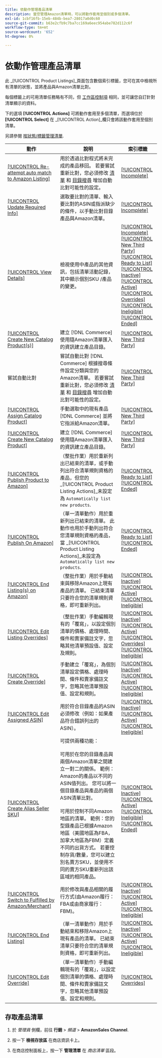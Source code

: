 ```yaml
---
title: 依動作管理產品清單
description: 當您管理Amazon清單時，可以將動作套用至個別或多個清單。
exl-id: 1cbf16fb-15eb-484b-bea7-28017a0d0c60
source-git-commit: b63e2cfb9c7ba7cc169a6eec954abe782d112c6f
workflow-type: tm+mt
source-wordcount: '652'
ht-degree: 0%

---
```


# 依動作管理產品清單

此 _[!UICONTROL Product Listings]_頁面包含數個索引標籤，您可在其中檢視所有清單的狀態，並將產品與Amazon清單比對。

每個標籤上的可用清單任務略有不同，但 [工作區控制項](./workspace-controls.md) 相同，並可讓您自訂針對清單顯示的資料。

下的選項 **[!UICONTROL Actions]** 可將動作套用至多個清單，而選項位於 **[!UICONTROL Select]** 在 _[!UICONTROL Action]_欄只會將該動作套用至個別清單。

另請參閱 [按狀態/標籤管理清單](./managing-listings-by-tab.md).

| 動作 | 說明 | 索引標籤 |
|--- |--- |--- |
| [[!UICONTROL Re-attempt auto match to Amazon Listing]](./amazon-manually-update-incomplete-listing.md#update-required-info-unable-to-assign-to-amazon-listing) | 用於透過比對程式將未完成的產品移回。 若要嘗試重新比對，您必須修改 [清單](./listing-settings.md) 和 [目錄搜尋](./catalog-search.md) 增加自動比對可能性的設定。 | [[!UICONTROL Incomplete]](./incomplete-listings.md) |
| [[!UICONTROL Update Required Info]](./amazon-manually-update-incomplete-listing.md) | 選取要比對的清單、輸入要比對的ASIN或指派缺少的條件，以手動比對目錄產品與Amazon清單。 | [[!UICONTROL Incomplete]](./incomplete-listings.md) |
| [[!UICONTROL View Details]](./product-listing-details.md) | 檢視使用中產品的其他資訊，包括清單活動記錄，其中顯示個別SKU /產品的變更。 | [[!UICONTROL Incomplete]](./incomplete-listings.md)<br>[[!UICONTROL New Third Party]](./new-third-party-listings.md)<br>[[!UICONTROL Ready to List]](./ready-to-list.md)<br>[[!UICONTROL Inactive]](./inactive-listings.md)<br>[[!UICONTROL Active]](./active-listings.md)<br>[[!UICONTROL Overrides]](./overrides.md)<br>[[!UICONTROL Ineligible]](./ineligible-listings.md)<br>[[!UICONTROL Ended]](./ended-listings.md) |
| [[!UICONTROL Create New Catalog Product(s)]](./creating-assigning-catalog-products.md) | 建立 [!DNL Commerce] 使用隨Amazon清單匯入的資訊建立產品目錄。 | [[!UICONTROL New Third Party]](./new-third-party-listings.md) |
| 嘗試自動比對 | 嘗試自動比對 [!DNL Commerce] 根據搜尋條件設定分類與您的Amazon清單。 若要嘗試重新比對，您必須修改 [清單](./listing-settings.md) 和 [目錄搜尋](./catalog-search.md) 增加自動比對可能性的設定。 | [[!UICONTROL New Third Party]](./new-third-party-listings.md) |
| [[!UICONTROL Assign Catalog Product]](./creating-assigning-catalog-products.md) | 手動選取中的現有產品 [!DNL Commerce] 並將它指派給Amazon清單。 | [[!UICONTROL New Third Party]](./new-third-party-listings.md) |
| [[!UICONTROL Create New Catalog Product]](./creating-assigning-catalog-products.md) | 建立 [!DNL Commerce] 使用隨Amazon清單匯入的資訊建立產品目錄。 | [[!UICONTROL New Third Party]](./new-third-party-listings.md) |
| [[!UICONTROL Publish Product to Amazon]](./publish-listings-manually.md) | （整批作業）用於重新列出已結束的清單，或手動列出符合清單規則資格的產品，但您的 _[!UICONTROL Product Listing Actions]_未設定為 `Automatically list new products`. | [[!UICONTROL Ready to List]](./ready-to-list.md)<br>[[!UICONTROL Ended]](./ended-listings.md) |
| [[!UICONTROL Publish On Amazon]](./publish-listings-manually.md) | （單一清單動作）用於重新列出已結束的清單。 此動作也用於手動列出符合您清單規則資格的產品，當 _[!UICONTROL Product Listing Actions]_未設定為 `Automatically list new products`. | [[!UICONTROL Ready to List]](./ready-to-list.md)<br>[[!UICONTROL Ended]](./ended-listings.md) |
| [[!UICONTROL End Listing(s) on Amazon]](./end-listings-manually.md) | （整批作業）用於手動結束與移除Amazon上現有產品的清單。 已結束清單只要符合您的清單規則資格，即可重新列出。 | [[!UICONTROL Inactive]](./inactive-listings.md)<br>[[!UICONTROL Active]](./active-listings.md)<br>[[!UICONTROL Ineligible]](./ineligible-listings.md) |
| [[!UICONTROL Edit Listing Overrides]](./creating-editing-overrides.md) | （整批作業）手動編輯現有的「覆寫」，以設定個別清單的價格、處理時間、條件和賣家備註文字，忽略其他清單預設值、設定及規則。 | [[!UICONTROL Inactive]](./inactive-listings.md)<br>[[!UICONTROL Active]](./active-listings.md)<br>[[!UICONTROL Overrides]](./overrides.md)<br>[[!UICONTROL Ineligible]](./ineligible-listings.md) |
| [[!UICONTROL Create Override]](./creating-editing-overrides.md) | 手動建立「覆寫」，為個別清單設定價格、處理時間、條件和賣家備註文字，忽略其他清單預設值、設定和規則。 | [[!UICONTROL Inactive]](./inactive-listings.md)<br>[[!UICONTROL Active]](./active-listings.md)<br>[[!UICONTROL Ineligible]](./ineligible-listings.md) |
| [[!UICONTROL Edit Assigned ASIN]](./edit-assigned-asin.md) | 用於符合目錄產品的ASIN必須修改（例如：如果產品符合錯誤列出的ASIN）。 | [[!UICONTROL Inactive]](./inactive-listings.md)<br>[[!UICONTROL Active]](./active-listings.md)<br>[[!UICONTROL Ineligible]](./ineligible-listings.md) |
| [[!UICONTROL Create Alias Seller SKU]](./create-alias-seller-sku.md) | 可提供兩種功能：<br><br>可用於在您的目錄產品與兩個Amazon清單之間建立一對二的關係。 範例： Amazon的產品以不同的ASIN值列出。 您可以將一個目錄產品與產品的兩個ASIN清單比對。<br><br>可用於控制不同Amazon地區的清單。 範例：您的型錄產品已根據Amazon地區（美國地區為FBA，加拿大地區為FBM）定義不同的出貨方式。 若要控制存貨/數量，您可以建立別名賣方SKU，並使用不同的賣方SKU重新列出該區域的相同產品。 | [[!UICONTROL Inactive]](./inactive-listings.md)<br>[[!UICONTROL Active]](./active-listings.md)<br>[[!UICONTROL Ineligible]](./ineligible-listings.md)<br>[[!UICONTROL Ended]](./ended-listings.md) |
| [[!UICONTROL Switch to Fulfilled by Amazon/Merchant]](./fulfilled-by.md#configure-fulfilled-by-settings) | 用於修改與產品相關的履行方式(由Amazon履行：FBA或由商家履行：FBM)。 | [[!UICONTROL Inactive]](./inactive-listings.md)<br>[[!UICONTROL Active]](./active-listings.md)<br>[[!UICONTROL Ineligible]](./ineligible-listings.md) |
| [[!UICONTROL End Listing]](./end-listings-manually.md) | （單一清單動作）用於手動結束和移除Amazon上現有產品的清單。 已結束清單只要符合您的清單規則資格，即可重新列出。 | [[!UICONTROL Inactive]](./inactive-listings.md)<br>[[!UICONTROL Active]](./active-listings.md)<br>[[!UICONTROL Ineligible]](./ineligible-listings.md) |
| [[!UICONTROL Edit Override]](./creating-editing-overrides.md) | （單一清單動作）手動編輯現有的「覆寫」，以設定個別清單的價格、處理時間、條件和賣家備註文字，忽略其他清單預設值、設定和規則。 | [[!UICONTROL Overrides]](./overrides.md) |

## 存取產品清單

1. 於 _管理員_ 側欄，前往 **行銷** > _頻道_ > **AmazonSales Channel**.

1. 按一下 **檢視存放區** 在商店資訊卡上。

1. 在商店控制面板上，按一下 **管理清單** 在 _商店清單_ 區段。
